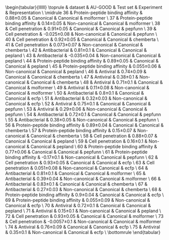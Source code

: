 \begin{tabular}{llllll}
\toprule
 & dataset & AU-GOOD & Test set & Experiment & Representation \\
\midrule
36 & Protein-peptide
binding affinity & 0.88±0.05 & Canonical & Canonical & molformer \\
37 & Protein-peptide
binding affinity & 0.14±0.05 & Non-canonical & Canonical & molformer \\
38 & Cell penetration & 0.91±0.05 & Canonical & Canonical & pepfunn \\
39 & Cell penetration & -0.025±0.08 & Non-canonical & Canonical & pepfunn \\
40 & Cell penetration & 0.92±0.05 & Canonical & Canonical & chemberta \\
41 & Cell penetration & 0.073±0.07 & Non-canonical & Canonical & chemberta \\
42 & Antibacterial & 0.81±0.1 & Canonical & Canonical & pepland \\
43 & Antibacterial & -0.035±0.04 & Non-canonical & Canonical & pepland \\
44 & Protein-peptide
binding affinity & 0.89±0.05 & Canonical & Canonical & pepland \\
45 & Protein-peptide
binding affinity & 0.055±0.06 & Non-canonical & Canonical & pepland \\
46 & Antiviral & 0.74±0.09 & Canonical & Canonical & chemberta \\
47 & Antiviral & 0.38±0.1 & Non-canonical & Canonical & chemberta \\
48 & Antiviral & 0.71±0.1 & Canonical & Canonical & molformer \\
49 & Antiviral & 0.11±0.08 & Non-canonical & Canonical & molformer \\
50 & Antibacterial & 0.8±0.1 & Canonical & Canonical & ecfp \\
51 & Antibacterial & 0.32±0.03 & Non-canonical & Canonical & ecfp \\
52 & Antiviral & 0.75±0.1 & Canonical & Canonical & pepfunn \\
53 & Antiviral & 0.29±0.06 & Non-canonical & Canonical & pepfunn \\
54 & Antibacterial & 0.72±0.1 & Canonical & Canonical & pepfunn \\
55 & Antibacterial & 0.38±0.05 & Non-canonical & Canonical & pepfunn \\
56 & Protein-peptide
binding affinity & 0.89±0.04 & Canonical & Canonical & chemberta \\
57 & Protein-peptide
binding affinity & 0.15±0.07 & Non-canonical & Canonical & chemberta \\
58 & Cell penetration & 0.88±0.07 & Canonical & Canonical & pepland \\
59 & Cell penetration & 0.16±0.1 & Non-canonical & Canonical & pepland \\
60 & Protein-peptide
binding affinity & 0.77±0.06 & Canonical & Canonical & pepfunn \\
61 & Protein-peptide
binding affinity & -0.17±0.1 & Non-canonical & Canonical & pepfunn \\
62 & Cell penetration & 0.93±0.05 & Canonical & Canonical & ecfp \\
63 & Cell penetration & 0.051±0.08 & Non-canonical & Canonical & ecfp \\
64 & Antibacterial & 0.81±0.1 & Canonical & Canonical & molformer \\
65 & Antibacterial & 0.39±0.04 & Non-canonical & Canonical & molformer \\
66 & Antibacterial & 0.83±0.1 & Canonical & Canonical & chemberta \\
67 & Antibacterial & 0.27±0.03 & Non-canonical & Canonical & chemberta \\
68 & Protein-peptide
binding affinity & 0.9±0.04 & Canonical & Canonical & ecfp \\
69 & Protein-peptide
binding affinity & 0.055±0.09 & Non-canonical & Canonical & ecfp \\
70 & Antiviral & 0.72±0.1 & Canonical & Canonical & pepland \\
71 & Antiviral & 0.15±0.1 & Non-canonical & Canonical & pepland \\
72 & Cell penetration & 0.93±0.05 & Canonical & Canonical & molformer \\
73 & Cell penetration & -0.0057±0.1 & Non-canonical & Canonical & molformer \\
74 & Antiviral & 0.76±0.09 & Canonical & Canonical & ecfp \\
75 & Antiviral & 0.35±0.1 & Non-canonical & Canonical & ecfp \\
\bottomrule
\end{tabular}
